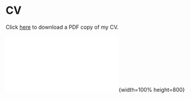 # CV

Click [here](./williamson_cv.pdf) to download a PDF copy of my CV. 

![Alt](./williamson_cv.pdf){width=100% height=800}
